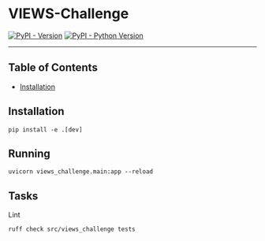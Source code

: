 # VIEWS-Challenge

[![PyPI - Version](https://img.shields.io/pypi/v/views-challenge.svg)](https://pypi.org/project/views-challenge)
[![PyPI - Python Version](https://img.shields.io/pypi/pyversions/views-challenge.svg)](https://pypi.org/project/views-challenge)

-----

## Table of Contents

- [Installation](#installation)

## Installation

```console
pip install -e .[dev]
```

## Running

```console
uvicorn views_challenge.main:app --reload
```

## Tasks

Lint
```console
ruff check src/views_challenge tests
```

